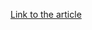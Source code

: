 [Link to the article](https://blog.sekoia.io/muddywater-replaces-atera-by-custom-muddyrot-implant-in-a-recent-campaign/)
